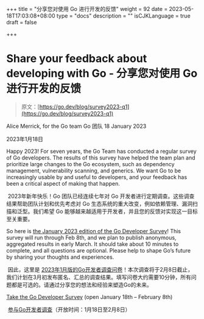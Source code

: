 +++
title = "分享您对使用 Go 进行开发的反馈"
weight = 92
date = 2023-05-18T17:03:08+08:00
type = "docs"
description = ""
isCJKLanguage = true
draft = false

+++

# Share your feedback about developing with Go - 分享您对使用 Go 进行开发的反馈

> 原文：[https://go.dev/blog/survey2023-q1](https://go.dev/blog/survey2023-q1)

Alice Merrick, for the Go team Go 团队
18 January 2023

2023年1月18日

Happy 2023! For seven years, the Go Team has conducted a regular survey of Go developers. The results of this survey have helped the team plan and prioritize large changes to the Go ecosystem, such as dependency management, vulnerability scanning, and generics. We want Go to be increasingly usable by and useful to developers, and your feedback has been a critical aspect of making that happen.

​	2023年新年快乐！Go 团队已经连续七年对 Go 开发者进行定期调查。这些调查结果帮助团队计划和优先考虑对 Go 生态系统的重大改变，例如依赖管理、漏洞扫描和泛型。我们希望 Go 能够越来越适用于开发者，并且您的反馈对实现这一目标至关重要。

So here is [the January 2023 edition of the Go Developer Survey](https://google.qualtrics.com/jfe/form/SV_bNnbAtFZ0vfRTH8?s=b)! This survey will run through Feb 8th, and we plan to publish anonymous, aggregated results in early March. It should take about 10 minutes to complete, and all questions are optional. Please help to shape Go’s future by sharing your thoughts and experiences.

​	因此，这里是 [2023年1月版的Go开发者调查问卷](https://google.qualtrics.com/jfe/form/SV_bNnbAtFZ0vfRTH8?s=b)！本次调查将于2月8日截止，我们计划在3月初发布匿名、汇总的调查结果。填写问卷大约需要10分钟，所有问题都是可选的。请通过分享您的想法和经验来塑造Go的未来。

[Take the Go Developer Survey](https://google.qualtrics.com/jfe/form/SV_bNnbAtFZ0vfRTH8?s=b) (open January 18th – February 8th)

​	[参与Go开发者调查](https://google.qualtrics.com/jfe/form/SV_bNnbAtFZ0vfRTH8?s=b)（开放时间：1月18日至2月8日）
